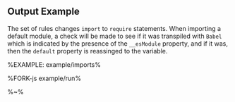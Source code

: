## Output Example

The set of rules changes `import` to `require` statements. When importing a default module, a check will be made to see if it was transpiled with `Babel` which is indicated by the presence of the `__esModule` property, and if it was, then the `default` property is reassinged to the variable.

%EXAMPLE: example/imports%

%FORK-js example/run%

%~%

<!-- ## Rules

The replacement sequence consists of a number of rules, which produce the most reliable result when put together. See [`Rule Type` in restream](https://github.com/artdecocode/restream#rule-type) for more info about how rules work. -->
